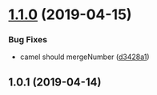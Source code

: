 <a name="1.1.0"></a>
# [1.1.0](https://github.com/imcuttle/get-less-vars/compare/v1.0.1...v1.1.0) (2019-04-15)


### Bug Fixes

* camel should mergeNumber ([d3428a1](https://github.com/imcuttle/get-less-vars/commit/d3428a1))



<a name="1.0.1"></a>
## 1.0.1 (2019-04-14)



